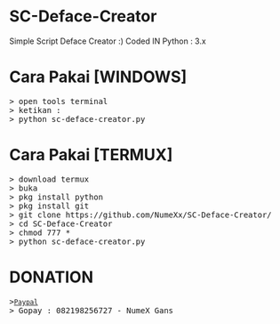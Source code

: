 # SC-Deface-Creator
Simple Script Deface Creator :)
Coded IN Python : 3.x

# Cara Pakai [WINDOWS]
<pre>
<span class="pl-k">&gt;</span> open tools terminal
<span class="pl-k">&gt;</span> ketikan :
<span class="pl-k">&gt;</span> python sc-deface-creator.py
</pre>

# Cara Pakai [TERMUX]
<pre>
<span class="pl-k">&gt;</span> download termux
<span class="pl-k">&gt;</span> buka
<span class="pl-k">&gt;</span> pkg install python
<span class="pl-k">&gt;</span> pkg install git
<span class="pl-k">&gt;</span> git clone https://github.com/NumeXx/SC-Deface-Creator/
<span class="pl-k">&gt;</span> cd SC-Deface-Creator
<span class="pl-k">&gt;</span> chmod 777 *
<span class="pl-k">&gt;</span> python sc-deface-creator.py
</pre>

# DONATION
<pre>
<span class="pl-k">&gt;<a href="https://www.paypal.com/paypalme/NumeXGans" rel="nofollow"><code>Paypal</code></a></span>
<span class="pl-k">&gt;</spam> Gopay : 082198256727 - NumeX Gans
</pre>
